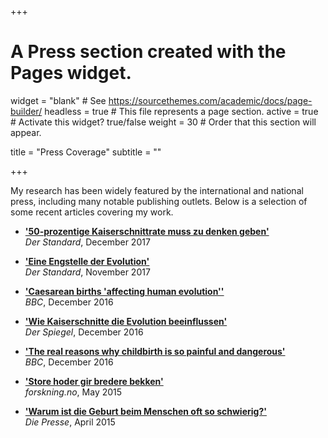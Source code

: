 +++
# A Press section created with the Pages widget.

widget = "blank"  # See https://sourcethemes.com/academic/docs/page-builder/
headless = true  # This file represents a page section.
active = true  # Activate this widget? true/false
weight = 30  # Order that this section will appear.

title = "Press Coverage"
subtitle = ""

+++


My research has been widely featured by the international and national press, including many notable publishing outlets. Below is a selection of some recent articles covering my work. 

- [**'50-prozentige Kaiserschnittrate muss zu denken geben'**](https://www.derstandard.at/story/2000070755709/biologin-50-prozentige-kaiserschnittrate-muss-zu-denken-geben)  
*Der Standard*, December 2017 

- [**'Eine Engstelle der Evolution'**](https://www.derstandard.at/story/2000067799439/eine-engstelle-der-evolution)  
*Der Standard*, November 2017 

- [**'Caesarean births 'affecting human evolution''**](https://www.bbc.com/news/science-environment-38210837)  
*BBC*, December 2016

- [**'Wie Kaiserschnitte die Evolution beeinflussen'**](https://www.spiegel.de/wissenschaft/mensch/kaiserschnitte-wie-die-op-die-evolution-beeinflusst-a-1124632.html)  
*Der Spiegel*, December 2016

- [**'The real reasons why childbirth is so painful and dangerous'**](http://www.bbc.com/earth/story/20161221-the-real-reasons-why-childbirth-is-so-painful-and-dangerous)  
*BBC*, December 2016 

- [**'Store hoder gir bredere bekken'**](https://forskning.no/evolusjon-svangerskap/store-hoder-gir-bredere-bekken/494390)  
*forskning.no*, May 2015

- [**'Warum ist die Geburt beim Menschen oft so schwierig?'**](https://www.diepresse.com/4716692/warum-ist-die-geburt-beim-menschen-oft-so-schwierig)  
*Die Presse*, April 2015


